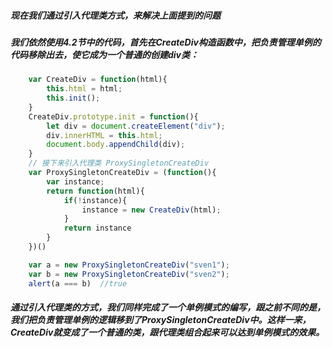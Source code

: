 ##### 现在我们通过引入代理类方式，来解决上面提到的问题
##### 我们依然使用4.2节中的代码，首先在CreateDiv构造函数中，把负责管理单例的代码移除出去，使它成为一个普通的创建div类：
``` Javascript
    var CreateDiv = function(html){
        this.html = html;
        this.init();
    }
    CreateDiv.prototype.init = function(){
        let div = document.createElement("div");
        div.innerHTML = this.html;
        document.body.appendChild(div);
    }
    // 接下来引入代理类 ProxySingletonCreateDiv
    var ProxySingletonCreateDiv = (function(){
        var instance;
        return function(html){
            if(!instance){
                instance = new CreateDiv(html);
            }
            return instance
        }
    })()

    var a = new ProxySingletonCreateDiv("sven1");
    var b = new ProxySingletonCreateDiv("sven2");
    alert(a === b)  //true
```
##### 通过引入代理类的方式，我们同样完成了一个单例模式的编写，跟之前不同的是，我们把负责管理单例的逻辑移到了ProxySingletonCreateDiv中。这样一来，CreateDiv就变成了一个普通的类，跟代理类组合起来可以达到单例模式的效果。